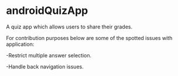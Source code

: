 # androidQuizApp
A quiz app which allows users to share their grades.

For contribution purposes below are some of the spotted issues with application:

-Restrict multiple answer selection.

-Handle back navigation issues.
